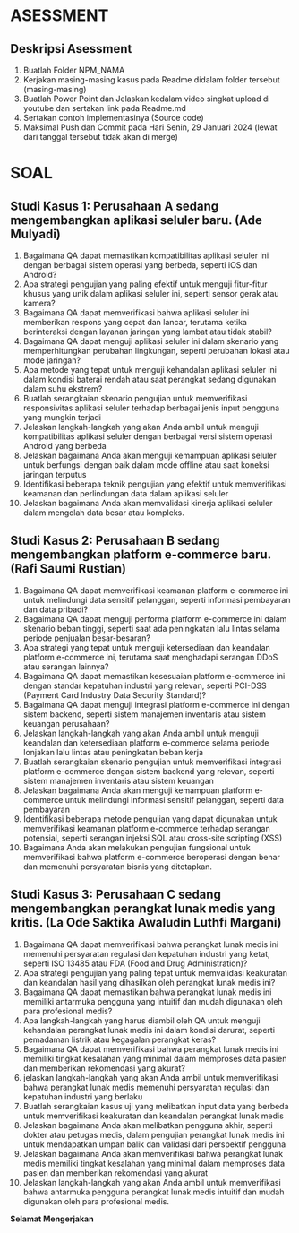 # ASESSMENT 
## Deskripsi Asessment
1. Buatlah Folder NPM_NAMA
2. Kerjakan masing-masing kasus pada Readme didalam folder tersebut (masing-masing) 
3. Buatlah Power Point dan Jelaskan kedalam video singkat upload di youtube dan sertakan link pada Readme.md
4. Sertakan contoh implementasinya (Source code)
5. Maksimal Push dan Commit pada Hari Senin, 29 Januari 2024 (lewat dari tanggal tersebut tidak akan di merge)

# SOAL
## Studi Kasus 1: Perusahaan A sedang mengembangkan aplikasi seluler baru. (Ade Mulyadi)
1. Bagaimana QA dapat memastikan kompatibilitas aplikasi seluler ini dengan berbagai sistem operasi yang berbeda, seperti iOS dan Android?
2. Apa strategi pengujian yang paling efektif untuk menguji fitur-fitur khusus yang unik dalam aplikasi seluler ini, seperti sensor gerak atau kamera?
3. Bagaimana QA dapat memverifikasi bahwa aplikasi seluler ini memberikan respons yang cepat dan lancar, terutama ketika berinteraksi dengan layanan jaringan yang lambat atau tidak stabil?
4. Bagaimana QA dapat menguji aplikasi seluler ini dalam skenario yang memperhitungkan perubahan lingkungan, seperti perubahan lokasi atau mode jaringan?
5. Apa metode yang tepat untuk menguji kehandalan aplikasi seluler ini dalam kondisi baterai rendah atau saat perangkat sedang digunakan dalam suhu ekstrem?
6. Buatlah serangkaian skenario pengujian untuk memverifikasi responsivitas aplikasi seluler terhadap berbagai jenis input pengguna yang mungkin terjadi
7. Jelaskan langkah-langkah yang akan Anda ambil untuk menguji kompatibilitas aplikasi seluler dengan berbagai versi sistem operasi Android yang berbeda
8. Jelaskan bagaimana Anda akan menguji kemampuan aplikasi seluler untuk berfungsi dengan baik dalam mode offline atau saat koneksi jaringan terputus
9. Identifikasi beberapa teknik pengujian yang efektif untuk memverifikasi keamanan dan perlindungan data dalam aplikasi seluler
10. Jelaskan bagaimana Anda akan memvalidasi kinerja aplikasi seluler dalam mengolah data besar atau kompleks.

## Studi Kasus 2: Perusahaan B sedang mengembangkan platform e-commerce baru. (Rafi Saumi Rustian)
1. Bagaimana QA dapat memverifikasi keamanan platform e-commerce ini untuk melindungi data sensitif pelanggan, seperti informasi pembayaran dan data pribadi?
2. Bagaimana QA dapat menguji performa platform e-commerce ini dalam skenario beban tinggi, seperti saat ada peningkatan lalu lintas selama periode penjualan besar-besaran?
3. Apa strategi yang tepat untuk menguji ketersediaan dan keandalan platform e-commerce ini, terutama saat menghadapi serangan DDoS atau serangan lainnya?
4. Bagaimana QA dapat memastikan kesesuaian platform e-commerce ini dengan standar kepatuhan industri yang relevan, seperti PCI-DSS (Payment Card Industry Data Security Standard)?
5. Bagaimana QA dapat menguji integrasi platform e-commerce ini dengan sistem backend, seperti sistem manajemen inventaris atau sistem keuangan perusahaan?
6. Jelaskan langkah-langkah yang akan Anda ambil untuk menguji keandalan dan ketersediaan platform e-commerce selama periode lonjakan lalu lintas atau peningkatan beban kerja
7. Buatlah serangkaian skenario pengujian untuk memverifikasi integrasi platform e-commerce dengan sistem backend yang relevan, seperti sistem manajemen inventaris atau sistem keuangan
8. Jelaskan bagaimana Anda akan menguji kemampuan platform e-commerce untuk melindungi informasi sensitif pelanggan, seperti data pembayaran
9. Identifikasi beberapa metode pengujian yang dapat digunakan untuk memverifikasi keamanan platform e-commerce terhadap serangan potensial, seperti serangan injeksi SQL atau cross-site scripting (XSS)
10. Bagaimana Anda akan melakukan pengujian fungsional untuk memverifikasi bahwa platform e-commerce beroperasi dengan benar dan memenuhi persyaratan bisnis yang ditetapkan.

## Studi Kasus 3: Perusahaan C sedang mengembangkan perangkat lunak medis yang kritis. (La Ode Saktika Awaludin Luthfi Margani)
1. Bagaimana QA dapat memverifikasi bahwa perangkat lunak medis ini memenuhi persyaratan regulasi dan kepatuhan industri yang ketat, seperti ISO 13485 atau FDA (Food and Drug Administration)?
2. Apa strategi pengujian yang paling tepat untuk memvalidasi keakuratan dan keandalan hasil yang dihasilkan oleh perangkat lunak medis ini?
3. Bagaimana QA dapat memastikan bahwa perangkat lunak medis ini memiliki antarmuka pengguna yang intuitif dan mudah digunakan oleh para profesional medis?
4. Apa langkah-langkah yang harus diambil oleh QA untuk menguji kehandalan perangkat lunak medis ini dalam kondisi darurat, seperti pemadaman listrik atau kegagalan perangkat keras?
5. Bagaimana QA dapat memverifikasi bahwa perangkat lunak medis ini memiliki tingkat kesalahan yang minimal dalam memproses data pasien dan memberikan rekomendasi yang akurat?
6. jelaskan langkah-langkah yang akan Anda ambil untuk memverifikasi bahwa perangkat lunak medis memenuhi persyaratan regulasi dan kepatuhan industri yang berlaku
7. Buatlah serangkaian kasus uji yang melibatkan input data yang berbeda untuk memverifikasi keakuratan dan keandalan perangkat lunak medis
8. Jelaskan bagaimana Anda akan melibatkan pengguna akhir, seperti dokter atau petugas medis, dalam pengujian perangkat lunak medis ini untuk mendapatkan umpan balik dan validasi dari perspektif pengguna
9. Jelaskan bagaimana Anda akan memverifikasi bahwa perangkat lunak medis memiliki tingkat kesalahan yang minimal dalam memproses data pasien dan memberikan rekomendasi yang akurat
10. Jelaskan langkah-langkah yang akan Anda ambil untuk memverifikasi bahwa antarmuka pengguna perangkat lunak medis intuitif dan mudah digunakan oleh para profesional medis.


**Selamat Mengerjakan**
